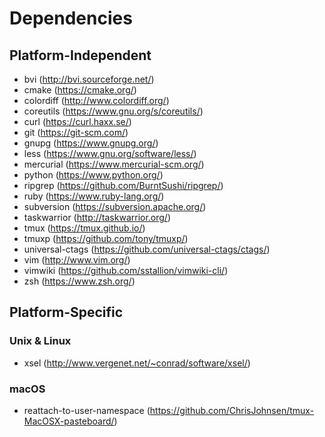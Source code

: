 # Dependencies

## Platform-Independent

- bvi (http://bvi.sourceforge.net/)
- cmake (https://cmake.org/)
- colordiff (http://www.colordiff.org/)
- coreutils (https://www.gnu.org/s/coreutils/)
- curl (https://curl.haxx.se/)
- git (https://git-scm.com/)
- gnupg (https://www.gnupg.org/)
- less (https://www.gnu.org/software/less/)
- mercurial (https://www.mercurial-scm.org/)
- python (https://www.python.org/)
- ripgrep (https://github.com/BurntSushi/ripgrep/)
- ruby (https://www.ruby-lang.org/)
- subversion (https://subversion.apache.org/)
- taskwarrior (http://taskwarrior.org/)
- tmux (https://tmux.github.io/)
- tmuxp (https://github.com/tony/tmuxp/)
- universal-ctags (https://github.com/universal-ctags/ctags/)
- vim (http://www.vim.org/)
- vimwiki (https://github.com/sstallion/vimwiki-cli/)
- zsh (https://www.zsh.org/)

## Platform-Specific

### Unix & Linux

- xsel (http://www.vergenet.net/~conrad/software/xsel/)

### macOS

- reattach-to-user-namespace (https://github.com/ChrisJohnsen/tmux-MacOSX-pasteboard/)
